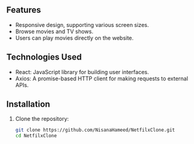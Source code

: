 ## Features

- Responsive design, supporting various screen sizes.
- Browse movies and TV shows.
- Users can play movies directly on the website.

## Technologies Used

- React: JavaScript library for building user interfaces.
- Axios: A promise-based HTTP client for making requests to external APIs.

## Installation

1. Clone the repository:

   ```bash
   git clone https://github.com/NisanaHameed/NetfilxClone.git
   cd NetfilxClone

 
 
